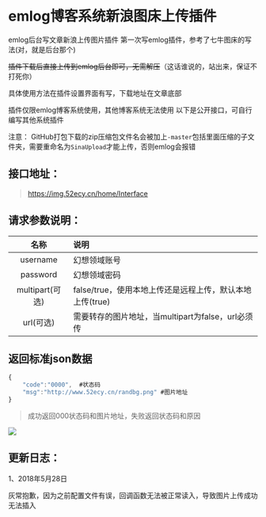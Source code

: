 # emlog博客系统新浪图床上传插件
emlog后台写文章新浪上传图片插件
第一次写emlog插件，参考了七牛图床的写法(对，就是后台那个)


~~插件下载后直接上传到emlog后台即可，无需解压~~（这话谁说的，站出来，保证不打死你）


具体使用方法在插件设置界面有写，下载地址在文章底部


插件仅限emlog博客系统使用，其他博客系统无法使用
以下是公开接口，可自行编写其他系统插件

注意： GitHub打包下载的zip压缩包文件名会被加上`-master`包括里面压缩的子文件夹，需要重命名为`SinaUpload`才能上传，否则emlog会报错

接口地址：
---------------------
> https://img.52ecy.cn/home/Interface


请求参数说明：
---------------------
|    名称    |       说明      
|:-------:|:------------- |
|   username  |     幻想领域账号  |
|   password  |     幻想领域密码  |
|   multipart(可选)  |     false/true，使用本地上传还是远程上传，默认本地上传(true)    |   
|   url(可选)  |    需要转存的图片地址，当multipart为false，url必须传    |   


返回标准json数据
---------------------
```javascript
{
    "code":"0000",  #状态码
    "msg":"http://www.52ecy.cn/randbg.png" #图片地址
}
```
> 成功返回000状态码和图片地址，失败返回状态码和原因

![](https://ws1.sinaimg.cn/large/0072Vf1pgy1fqkhhzq5raj30zv0kf124.jpg?a=1)


更新日志：
---------------------
1、2018年5月28日

灰常抱歉，因为之前配置文件有误，回调函数无法被正常读入，导致图片上传成功无法插入
